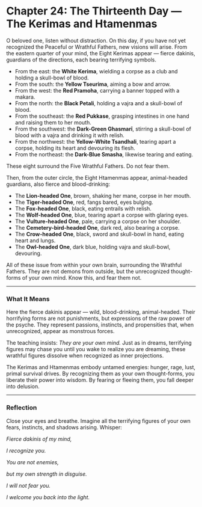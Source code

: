 # Chapter 24: The Thirteenth Day — The Kerimas and Htamenmas

O beloved one, listen without distraction. On this day, if you have not yet recognized the Peaceful or Wrathful Fathers, new visions will arise. From the eastern quarter of your mind, the Eight Kerimas appear — fierce dakinis, guardians of the directions, each bearing terrifying symbols.

* From the east: the **White Kerima**, wielding a corpse as a club and holding a skull-bowl of blood.
* From the south: the **Yellow Tseurima**, aiming a bow and arrow.
* From the west: the **Red Pramoha**, carrying a banner topped with a makara.
* From the north: the **Black Petali**, holding a vajra and a skull-bowl of blood.
* From the southeast: the **Red Pukkase**, grasping intestines in one hand and raising them to her mouth.
* From the southwest: the **Dark-Green Ghasmarī**, stirring a skull-bowl of blood with a vajra and drinking it with relish.
* From the northwest: the **Yellow-White Tsandhali**, tearing apart a corpse, holding its heart and devouring its flesh.
* From the northeast: the **Dark-Blue Smasha**, likewise tearing and eating.

These eight surround the Five Wrathful Fathers. Do not fear them.

Then, from the outer circle, the Eight Htamenmas appear, animal-headed guardians, also fierce and blood-drinking:

* The **Lion-headed One**, brown, shaking her mane, corpse in her mouth.
* The **Tiger-headed One**, red, fangs bared, eyes bulging.
* The **Fox-headed One**, black, eating entrails with relish.
* The **Wolf-headed One**, blue, tearing apart a corpse with glaring eyes.
* The **Vulture-headed One**, pale, carrying a corpse on her shoulder.
* The **Cemetery-bird-headed One**, dark red, also bearing a corpse.
* The **Crow-headed One**, black, sword and skull-bowl in hand, eating heart and lungs.
* The **Owl-headed One**, dark blue, holding vajra and skull-bowl, devouring.

All of these issue from within your own brain, surrounding the Wrathful Fathers. They are not demons from outside, but the unrecognized thought-forms of your own mind. Know this, and fear them not.

---

### What It Means

Here the fierce dakinis appear — wild, blood-drinking, animal-headed. Their horrifying forms are not punishments, but expressions of the raw power of the psyche. They represent passions, instincts, and propensities that, when unrecognized, appear as monstrous forces.

The teaching insists: *They are your own mind.* Just as in dreams, terrifying figures may chase you until you wake to realize you are dreaming, these wrathful figures dissolve when recognized as inner projections.

The Kerimas and Htamenmas embody untamed energies: hunger, rage, lust, primal survival drives. By recognizing them as your own thought-forms, you liberate their power into wisdom. By fearing or fleeing them, you fall deeper into delusion.

---

### Reflection

Close your eyes and breathe. Imagine all the terrifying figures of your own fears, instincts, and shadows arising. Whisper:

*Fierce dakinis of my mind,*

*I recognize you.*

*You are not enemies,*

*but my own strength in disguise.*

*I will not fear you.*

*I welcome you back into the light.*
